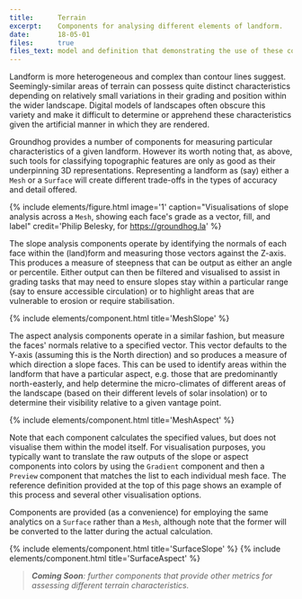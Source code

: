 ```yaml
---
title:      Terrain
excerpt:    Components for analysing different elements of landform.
date:       18-05-01
files:      true
files_text: model and definition that demonstrating the use of these components
---
```


Landform is more heterogeneous and complex than contour lines suggest. Seemingly-similar areas of terrain can possess quite distinct characteristics depending on relatively small variations in their grading and position within the wider landscape. Digital models of landscapes often obscure this variety and make it difficult to determine or apprehend these characteristics given the artificial manner in which they are rendered.

Groundhog provides a number of components for measuring particular characteristics of a given landform. However its worth noting that, as above, such tools for classifying topographic features are only as good as their underpinning 3D representations. Representing a landform as (say) either a `Mesh` or a `Surface` will create different trade-offs in the types of accuracy and detail offered.

{% include elements/figure.html image='1' caption="Visualisations of slope analysis across a `Mesh`, showing each face's grade as a vector, fill, and label" credit='Philip Belesky, for https://groundhog.la' %}

The slope analysis components operate by identifying the normals of each face within the (land)form and measuring those vectors against the Z-axis. This produces a measure of steepness that can be output as either an angle or percentile. Either output can then be filtered and visualised to assist in grading tasks that may need to ensure slopes stay within a particular range (say to ensure accessible circulation) or to highlight areas that are vulnerable to erosion or require stabilisation.

{% include elements/component.html title='MeshSlope' %}

The aspect analysis components operate in a similar fashion, but measure the faces' normals relative to a specified vector. This vector defaults to the Y-axis (assuming this is the North direction) and so produces a measure of which direction a slope faces. This can be used to identify areas within the landform that have a particular aspect, e.g. those that are predominantly north-easterly, and help determine the micro-climates of different areas of the landscape (based on their different levels of solar insolation) or to determine their visibility relative to a given vantage point.

{% include elements/component.html title='MeshAspect' %}

Note that each component calculates the specified values, but does not visualise them within the model itself. For visualisation purposes, you typically want to translate the raw outputs of the slope or aspect components into colors by using the `Gradient` component and then a `Preview` component that matches the list to each individual mesh face. The reference definition provided at the top of this page shows an example of this process and several other visualisation options.

Components are provided (as a convenience) for employing the same analytics on a `Surface` rather than a `Mesh`, although note that the former will be converted to the latter during the actual calculation.

{% include elements/component.html title='SurfaceSlope' %}
{% include elements/component.html title='SurfaceAspect' %}

> ***Coming Soon**: further components that provide other metrics for assessing different terrain characteristics.*
